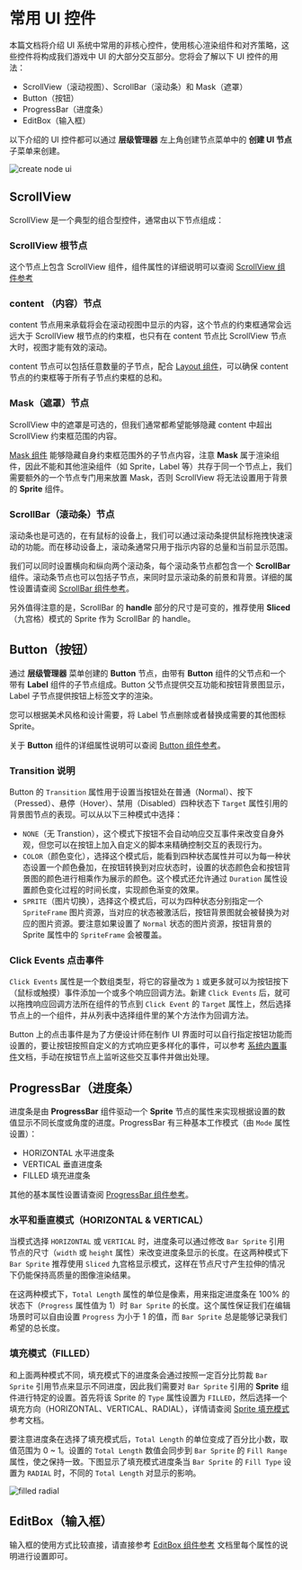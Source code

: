 # 常用 UI 控件

本篇文档将介绍 UI 系统中常用的非核心控件，使用核心渲染组件和对齐策略，这些控件将构成我们游戏中 UI 的大部分交互部分。您将会了解以下 UI 控件的用法：

- ScrollView（滚动视图）、ScrollBar（滚动条）和 Mask（遮罩）
- Button（按钮）
- ProgressBar（进度条）
- EditBox（输入框）

以下介绍的 UI 控件都可以通过 **层级管理器** 左上角创建节点菜单中的 **创建 UI 节点** 子菜单来创建。

![create node ui](ui-components/create_node_ui.png)

## ScrollView

ScrollView 是一个典型的组合型控件，通常由以下节点组成：

### ScrollView 根节点

这个节点上包含 ScrollView 组件，组件属性的详细说明可以查阅 [ScrollView 组件参考](../components/scrollview.md)

### content （内容）节点

content 节点用来承载将会在滚动视图中显示的内容，这个节点的约束框通常会远远大于 ScrollView 根节点的约束框，也只有在 content 节点比 ScrollView 节点大时，视图才能有效的滚动。

content 节点可以包括任意数量的子节点，配合 [Layout 组件](auto-layout.md)，可以确保 content 节点的约束框等于所有子节点约束框的总和。

### Mask（遮罩）节点

ScrollView 中的遮罩是可选的，但我们通常都希望能够隐藏 content 中超出 ScrollView 约束框范围的内容。

[Mask 组件](../components/mask.md) 能够隐藏自身约束框范围外的子节点内容，注意 **Mask** 属于渲染组件，因此不能和其他渲染组件（如 Sprite，Label 等）共存于同一个节点上，我们需要额外的一个节点专门用来放置 Mask，否则 ScrollView 将无法设置用于背景的 **Sprite** 组件。

### ScrollBar（滚动条）节点

滚动条也是可选的，在有鼠标的设备上，我们可以通过滚动条提供鼠标拖拽快速滚动的功能。而在移动设备上，滚动条通常只用于指示内容的总量和当前显示范围。

我们可以同时设置横向和纵向两个滚动条，每个滚动条节点都包含一个 **ScrollBar** 组件。滚动条节点也可以包括子节点，来同时显示滚动条的前景和背景。详细的属性设置请查阅 [ScrollBar 组件参考](../components/scrollbar.md)。

另外值得注意的是，ScrollBar 的 **handle** 部分的尺寸是可变的，推荐使用 **Sliced** （九宫格）模式的 Sprite 作为 ScrollBar 的 handle。

## Button（按钮）

通过 **层级管理器** 菜单创建的 **Button** 节点，由带有 **Button** 组件的父节点和一个带有 **Label** 组件的子节点组成。Button 父节点提供交互功能和按钮背景图显示，Label 子节点提供按钮上标签文字的渲染。

您可以根据美术风格和设计需要，将 Label 节点删除或者替换成需要的其他图标 Sprite。

关于 **Button** 组件的详细属性说明可以查阅 [Button 组件参考](../components/button.md)。

### Transition 说明

Button 的 `Transition` 属性用于设置当按钮处在普通（Normal）、按下（Pressed）、悬停（Hover）、禁用（Disabled）四种状态下 `Target` 属性引用的背景图节点的表现。可以从以下三种模式中选择：

- `NONE`（无 Transtion），这个模式下按钮不会自动响应交互事件来改变自身外观，但您可以在按钮上加入自定义的脚本来精确控制交互的表现行为。
- `COLOR`（颜色变化），选择这个模式后，能看到四种状态属性并可以为每一种状态设置一个颜色叠加，在按钮转换到对应状态时，设置的状态颜色会和按钮背景图的颜色进行相乘作为展示的颜色。这个模式还允许通过 `Duration` 属性设置颜色变化过程的时间长度，实现颜色渐变的效果。
- `SPRITE`（图片切换），选择这个模式后，可以为四种状态分别指定一个 `SpriteFrame` 图片资源，当对应的状态被激活后，按钮背景图就会被替换为对应的图片资源。要注意如果设置了 `Normal` 状态的图片资源，按钮背景的 Sprite 属性中的 `SpriteFrame` 会被覆盖。

### Click Events 点击事件

`Click Events` 属性是一个数组类型，将它的容量改为 `1` 或更多就可以为按钮按下（鼠标或触摸）事件添加一个或多个响应回调方法。新建 `Click Events` 后，就可以拖拽响应回调方法所在组件的节点到 `Click Event` 的 `Target` 属性上，然后选择节点上的一个组件，并从列表中选择组件里的某个方法作为回调方法。

Button 上的点击事件是为了方便设计师在制作 UI 界面时可以自行指定按钮功能而设置的，要让按钮按照自定义的方式响应更多样化的事件，可以参考 [系统内置事件](../scripting/internal-events.md)文档，手动在按钮节点上监听这些交互事件并做出处理。

## ProgressBar（进度条）

进度条是由 **ProgressBar** 组件驱动一个 **Sprite** 节点的属性来实现根据设置的数值显示不同长度或角度的进度。ProgressBar 有三种基本工作模式（由 `Mode` 属性设置）：

- HORIZONTAL 水平进度条
- VERTICAL 垂直进度条
- FILLED 填充进度条

其他的基本属性设置请查阅 [ProgressBar 组件参考](../components/progress.md)。

### 水平和垂直模式（HORIZONTAL & VERTICAL）

当模式选择 `HORIZONTAL` 或 `VERTICAL` 时，进度条可以通过修改 `Bar Sprite` 引用节点的尺寸（`width` 或 `height` 属性）来改变进度条显示的长度。在这两种模式下 `Bar Sprite` 推荐使用 `Sliced` 九宫格显示模式，这样在节点尺寸产生拉伸的情况下仍能保持高质量的图像渲染结果。

在这两种模式下，`Total Length` 属性的单位是像素，用来指定进度条在 100% 的状态下（`Progress` 属性值为 1）时 `Bar Sprite` 的长度。这个属性保证我们在编辑场景时可以自由设置 `Progress` 为小于 1 的值，而 `Bar Sprite` 总是能够记录我们希望的总长度。

### 填充模式（FILLED）

和上面两种模式不同，填充模式下的进度条会通过按照一定百分比剪裁 `Bar Sprite` 引用节点来显示不同进度，因此我们需要对 `Bar Sprite` 引用的 **Sprite** 组件进行特定的设置。首先将该 Sprite 的 `Type` 属性设置为 `FILLED`，然后选择一个填充方向（HORIZONTAL、VERTICAL、RADIAL），详情请查阅 [Sprite 填充模式](../components/sprite.md#--2) 参考文档。

要注意进度条在选择了填充模式后，`Total Length` 的单位变成了百分比小数，取值范围为 0 ~ 1。设置的 `Total Length` 数值会同步到 `Bar Sprite` 的 `Fill Range` 属性，使之保持一致。下图显示了填充模式进度条当 `Bar Sprite` 的 `Fill Type` 设置为 `RADIAL` 时，不同的 `Total Length` 对显示的影响。

![filled radial](ui-components/filled_radial.png)

## EditBox（输入框）

输入框的使用方式比较直接，请直接参考 [EditBox 组件参考](../components/editbox.md) 文档里每个属性的说明进行设置即可。
